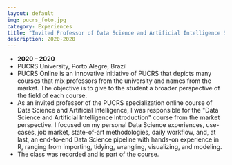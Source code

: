 ```yaml
---
layout: default
img: pucrs_foto.jpg
category: Experiences
title: "Invited Professor of Data Science and Artificial Intelligence Specialization"
description: 2020-2020
---
```



* __2020 – 2020__
* PUCRS University, Porto Alegre, Brazil
* PUCRS Online is an innovative initiative of PUCRS that depicts many courses that mix professors from the university and names from the market. The objective is to give to the student a broader perspective of the field of each course.
* As an invited professor of the PUCRS specialization online course of Data Science and Artificial Intelligence, I was responsible for the "Data Science and Artificial Intelligence Introduction" course from the market perspective. I focused on my personal Data Science experiences, use-cases, job market, state-of-art methodologies, daily workflow, and, at last, an end-to-end Data Science pipeline with hands-on experience in R, ranging from importing, tidying, wrangling, visualizing, and modeling.
* The class was recorded and is part of the course.
